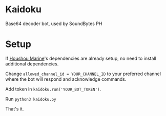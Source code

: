 # Kaidoku
 Base64 decoder bot, used by SoundBytes PH

# Setup
If [Houshou Marine](https://github.com/Yuuhei/Houshou-Marine-SBPH-Bot)'s dependencies are already setup, no need to install additional dependencies.


Change `allowed_channel_id = YOUR_CHANNEL_ID` to your preferred channel where the bot will respond and acknowledge commands.

Add token in `kaidoku.run('YOUR_BOT_TOKEN')`.

Run `python3 kaidoku.py`

That's it.
